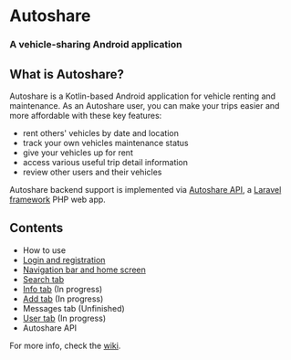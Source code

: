 # Autoshare
### A vehicle-sharing Android application

## What is Autoshare?
Autoshare is a Kotlin-based Android application for vehicle renting and maintenance. As an Autoshare user, you can make your trips easier and more affordable with these key features:
* rent others' vehicles by date and location
* track your own vehicles maintenance status
* give your vehicles up for rent
* access various useful trip detail information
* review other users and their vehicles

Autoshare backend support is implemented via [Autoshare API](https://github.com/ppokorni/autoshare_api), a [Laravel framework](https://laravel.com/) PHP web app.


## Contents
* How to use
* [Login and registration](https://github.com/mario11596/autoshare_application/wiki/Login-and-registration)
* [Navigation bar and home screen](https://github.com/mario11596/autoshare_application/wiki/Navigation-bar-and-home-screen)
* [Search tab](https://github.com/mario11596/autoshare_application/wiki/Search-tab)
* [Info tab](https://github.com/mario11596/autoshare_application/wiki/Info-tab) (In progress)
* [Add tab](https://github.com/mario11596/autoshare_application/wiki/Add-tab) (In progress)
* Messages tab (Unfinished)
* [User tab](https://github.com/mario11596/autoshare_application/wiki/User-tab) (In progress)
* Autoshare API

For more info, check the [wiki](https://github.com/mario11596/autoshare_application/wiki).
